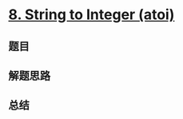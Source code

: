 # [8. String to Integer (atoi)](https://leetcode.com/problems/string-to-integer-atoi/)

## 题目


## 解题思路


## 总结



